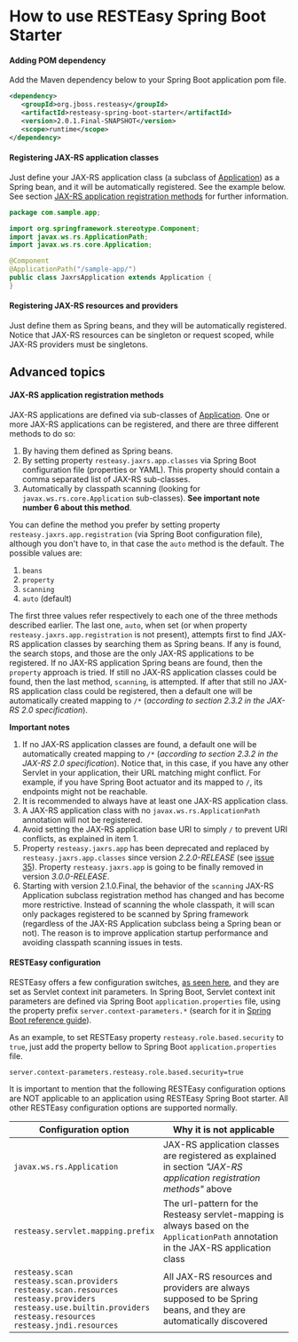 # How to use RESTEasy Spring Boot Starter

#### Adding POM dependency
Add the Maven dependency below to your Spring Boot application pom file.<br>

``` xml
<dependency>
   <groupId>org.jboss.resteasy</groupId>
   <artifactId>resteasy-spring-boot-starter</artifactId>
   <version>2.0.1.Final-SNAPSHOT</version>
   <scope>runtime</scope>
</dependency>
```

#### Registering JAX-RS application classes
Just define your JAX-RS application class (a subclass of [Application](http://docs.oracle.com/javaee/7/api/javax/ws/rs/core/Application.html)) as a Spring bean, and it will be automatically registered. See the example below.
See section [JAX-RS application registration methods](#jax-rs-application-registration-methods) for further information.

``` java
package com.sample.app;

import org.springframework.stereotype.Component;
import javax.ws.rs.ApplicationPath;
import javax.ws.rs.core.Application;

@Component
@ApplicationPath("/sample-app/")
public class JaxrsApplication extends Application {
}
```

#### Registering JAX-RS resources and providers
Just define them as Spring beans, and they will be automatically registered.
Notice that JAX-RS resources can be singleton or request scoped, while JAX-RS providers must be singletons.

## Advanced topics

#### JAX-RS application registration methods

JAX-RS applications are defined via sub-classes of [Application](http://docs.oracle.com/javaee/7/api/javax/ws/rs/core/Application.html). One or more JAX-RS applications can be registered, and there are three different methods to do so:

1. By having them defined as Spring beans.
2. By setting property `resteasy.jaxrs.app.classes` via Spring Boot configuration file (properties or YAML). This property should contain a comma separated list of JAX-RS sub-classes.
3. Automatically by classpath scanning (looking for `javax.ws.rs.core.Application` sub-classes). **See important note number 6 about this method**.

You can define the method you prefer by setting property `resteasy.jaxrs.app.registration` (via Spring Boot configuration file), although you don't have to, in that case the `auto` method is the default. The possible values are:

1. `beans`
1. `property`
1. `scanning`
1. `auto` (default)

The first three values refer respectively to each one of the three methods described earlier. The last one, `auto`, when set (or when property `resteasy.jaxrs.app.registration` is not present), attempts first to find JAX-RS application classes by searching them as Spring beans. If any is found, the search stops, and those are the only JAX-RS applications to be registered. If no JAX-RS application Spring beans are found, then the `property` approach is tried. If still no JAX-RS application classes could be found, then the last method, `scanning`, is attempted. If after that still no JAX-RS application class could be registered, then a default one will be automatically created mapping to `/*` (_according to section 2.3.2 in the JAX-RS 2.0 specification_).

__Important notes__

1. If no JAX-RS application classes are found, a default one will be automatically created mapping to `/*` (_according to section 2.3.2 in the JAX-RS 2.0 specification_). Notice that, in this case, if you have any other Servlet in your application, their URL matching might conflict. For example, if you have Spring Boot actuator and its mapped to `/`, its endpoints might not be reachable.
1. It is recommended to always have at least one JAX-RS application class.
1. A JAX-RS application class with no `javax.ws.rs.ApplicationPath` annotation will not be registered.
1. Avoid setting the JAX-RS application base URI to simply `/` to prevent URI conflicts, as explained in item 1.
1. Property `resteasy.jaxrs.app` has been deprecated and replaced by `resteasy.jaxrs.app.classes` since version *2.2.0-RELEASE* (see [issue 35](https://github.com/paypal/resteasy-spring-boot/issues/35)). Property `resteasy.jaxrs.app` is going to be finally removed in version *3.0.0-RELEASE*.
1. Starting with version 2.1.0.Final, the behavior of the `scanning` JAX-RS Application subclass registration method has changed and has become more restrictive. Instead of scanning the whole classpath, it will scan only packages registered to be scanned by Spring framework (regardless of the JAX-RS Application subclass being a Spring bean or not). The reason is to improve application startup performance and avoiding classpath scanning issues in tests.

#### RESTEasy configuration
RESTEasy offers a few configuration switches, [as seen here](http://docs.jboss.org/resteasy/docs/3.1.0.Final/userguide/html_single/index.html#configuration_switches), and they are set as Servlet context init parameters. In Spring Boot, Servlet context init parameters are defined via Spring Boot `application.properties` file, using the property prefix `server.context-parameters.*` (search for it in [Spring Boot reference guide](http://docs.spring.io/spring-boot/docs/current/reference/htmlsingle/)).</br>

As an example, to set RESTEasy property `resteasy.role.based.security` to `true`, just add the property bellow to Spring Boot `application.properties` file.

```
server.context-parameters.resteasy.role.based.security=true
```

It is important to mention that the following RESTEasy configuration options are NOT applicable to an application using RESTEasy Spring Boot starter.
All other RESTEasy configuration options are supported normally.

| Configuration option | Why it is not applicable |
|---|---|
|`javax.ws.rs.Application`|JAX-RS application classes are registered as explained in section _"JAX-RS application registration methods"_ above|
|`resteasy.servlet.mapping.prefix`|The url-pattern for the Resteasy servlet-mapping is always based on the `ApplicationPath` annotation in the JAX-RS application class|
|`resteasy.scan`<br/>`resteasy.scan.providers`<br/>`resteasy.scan.resources`<br/>`resteasy.providers`<br/>`resteasy.use.builtin.providers`<br/>`resteasy.resources`<br/>`resteasy.jndi.resources`|All JAX-RS resources and providers are always supposed to be Spring beans, and they are automatically discovered|
